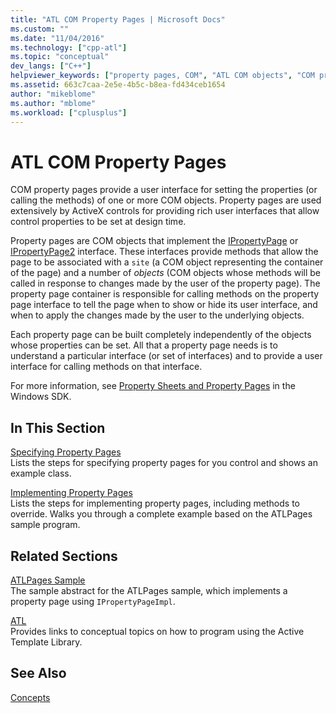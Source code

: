```yaml
---
title: "ATL COM Property Pages | Microsoft Docs"
ms.custom: ""
ms.date: "11/04/2016"
ms.technology: ["cpp-atl"]
ms.topic: "conceptual"
dev_langs: ["C++"]
helpviewer_keywords: ["property pages, COM", "ATL COM objects", "COM property pages", "property pages, ATL", "COM objects, ATL", "ATL property pages"]
ms.assetid: 663c7caa-2e5e-4b5c-b8ea-fd434ceb1654
author: "mikeblome"
ms.author: "mblome"
ms.workload: ["cplusplus"]
---
```

# ATL COM Property Pages

COM property pages provide a user interface for setting the properties (or calling the methods) of one or more COM objects. Property pages are used extensively by ActiveX controls for providing rich user interfaces that allow control properties to be set at design time.

Property pages are COM objects that implement the [IPropertyPage](/windows/desktop/api/ocidl/nn-ocidl-ipropertypage) or [IPropertyPage2](/windows/desktop/api/ocidl/nn-ocidl-ipropertypage2) interface. These interfaces provide methods that allow the page to be associated with a `site` (a COM object representing the container of the page) and a number of *objects* (COM objects whose methods will be called in response to changes made by the user of the property page). The property page container is responsible for calling methods on the property page interface to tell the page when to show or hide its user interface, and when to apply the changes made by the user to the underlying objects.

Each property page can be built completely independently of the objects whose properties can be set. All that a property page needs is to understand a particular interface (or set of interfaces) and to provide a user interface for calling methods on that interface.

For more information, see [Property Sheets and Property Pages](/windows/desktop/com/property-sheets-and-property-pages) in the Windows SDK.

## In This Section

[Specifying Property Pages](../atl/specifying-property-pages.md)<br/>
Lists the steps for specifying property pages for you control and shows an example class.

[Implementing Property Pages](../atl/implementing-property-pages.md)<br/>
Lists the steps for implementing property pages, including methods to override. Walks you through a complete example based on the ATLPages sample program.

## Related Sections

[ATLPages Sample](../visual-cpp-samples.md)<br/>
The sample abstract for the ATLPages sample, which implements a property page using `IPropertyPageImpl`.

[ATL](../atl/active-template-library-atl-concepts.md)<br/>
Provides links to conceptual topics on how to program using the Active Template Library.

## See Also

[Concepts](../atl/active-template-library-atl-concepts.md)

